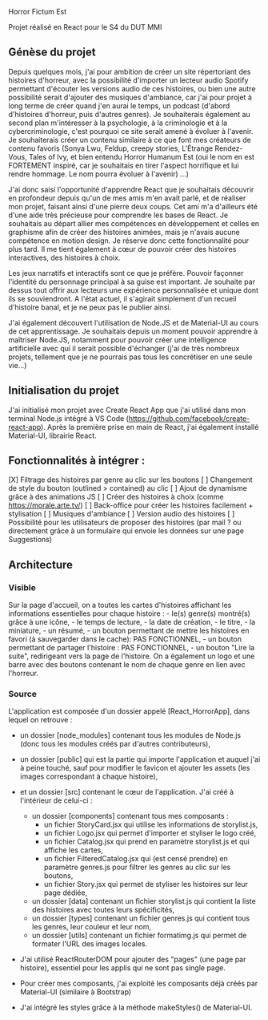 Horror Fictum Est

Projet réalisé en React pour le S4 du DUT MMI

## Génèse du projet

Depuis quelques mois, j'ai pour ambition de créer un site répertoriant des histoires d'horreur, avec la possibilité d'importer un lecteur audio Spotify permettant d'écouter les versions audio de ces histoires, ou bien une autre possibilité serait d'ajouter des musiques d'ambiance, car j'ai pour projet à long terme de créer quand j'en aurai le temps, un podcast (d'abord d'histoires d'horreur, puis d'autres genres). Je souhaiterais également au second plan m'intéresser à la psychologie, à la criminologie et à la cybercriminologie, c'est pourquoi ce site serait amené à évoluer à l'avenir. Je souhaiterais créer un contenu similaire à ce que font mes créateurs de contenu favoris (Sonya Lwu, Feldup, creepy stories, L'Étrange Rendez-Vous, Tales of Ivy, et bien entendu Horror Humanum Est (oui le nom en est FORTEMENT inspiré, car je souhaitais en tirer l'aspect horrifique et lui rendre hommage. Le nom pourra évoluer à l'avenir) ...)

J'ai donc saisi l'opportunité d'apprendre React que je souhaitais découvrir en profondeur depuis qu'un de mes amis m'en avait parlé, et de réaliser mon projet, faisant ainsi d'une pierre deux coups. Cet ami m'a d'ailleurs été d'une aide très précieuse pour comprendre les bases de React. Je souhaitais au départ allier mes compétences en développement et celles en graphisme afin de créer des histoires animées, mais je n'avais aucune compétence en motion design. Je réserve donc cette fonctionnalité pour plus tard. Il me tient également à cœur de pouvoir créer des histoires interactives, des histoires à choix. 

Les jeux narratifs et interactifs sont ce que je préfère. Pouvoir façonner l'identité du personnage principal à sa guise est important. Je souhaite par dessus tout offrir aux lecteurs une expérience personnalisée et unique dont ils se souviendront. A l'état actuel, il s'agirait simplement d'un recueil d'histoire banal, et je ne peux pas le publier ainsi.

J'ai également découvert l'utilisation de Node.JS et de Material-UI au cours de cet apprentissage. Je souhaitais depuis un moment pouvoir apprendre à maîtriser Node.JS, notamment pour pouvoir créer une intelligence artificielle avec qui il serait possible d'échanger (j'ai de très nombreux projets, tellement que je ne pourrais pas tous les concrétiser en une seule vie...)

## Initialisation du projet

J'ai initialisé mon projet avec Create React App que j'ai utilisé dans mon terminal Node.js intégré à VS Code (https://github.com/facebook/create-react-app). Après la première prise en main de React, j'ai également installé Material-UI, librairie React.

## Fonctionnalités à intégrer :
[X] Filtrage des histoires par genre au clic sur les boutons
[ ] Changement de style du bouton (outlined > contained) au clic
[ ] Ajout de dynamisme grâce à des animations JS
[ ] Créer des histoires à choix (comme https://morale.arte.tv/)
[ ] Back-office pour créer les histoires facilement + stylisation
[ ] Musiques d'ambiance
[ ] Version audio des histoires
[ ] Possibilité pour les utilisateurs de proposer des histoires (par mail ? ou directement grâce à un formulaire qui envoie les données sur une page Suggestions)

## Architecture

### Visible

Sur la page d'accueil, on a toutes les cartes d'histoires affichant les informations essentielles pour chaque histoire :
	- le(s) genre(s) montré(s) grâce à une icône,
	- le temps de lecture,
	- la date de création,
	- le titre,
	- la miniature,
	- un résumé,
	- un bouton permettant de mettre les histoires en favori (à sauvegarder dans le cache): PAS FONCTIONNEL,
	- un bouton permettant de partager l'histoire : PAS FONCTIONNEL,
	- un bouton "Lire la suite", redirigeant vers la page de l'histoire.
On a également un logo et une barre avec des boutons contenant le nom de chaque genre en lien avec l'horreur.

### Source

L'application est composée d'un dossier appelé [React_HorrorApp], dans lequel on retrouve :

- un dossier [node_modules] contenant tous les modules de Node.js (donc tous les modules créés par d'autres contributeurs),
- un dossier [public] qui est la partie qui importe l'application et auquel j'ai à peine touché, sauf pour modifier le favicon et ajouter les assets (les images
correspondant à chaque histoire),
- et un dossier [src] contenant le cœur de l'application. J'ai créé à l'intérieur de celui-ci :
	- un dossier [components] contenant tous mes composants :
		- un fichier StoryCard.jsx qui utilise les informations de storylist.js,
		- un fichier Logo.jsx qui permet d'importer et styliser le logo créé,
		- un fichier Catalog.jsx qui prend en paramètre storylist.js et qui affiche les cartes,
		- un fichier FilteredCatalog.jsx qui (est censé prendre) en paramètre genres.js pour filtrer les genres au clic sur les boutons,
		- un fichier Story.jsx qui permet de styliser les histoires sur leur page dédiée,
	- un dossier [data] contenant un fichier storylist.js qui contient la liste des histoires avec toutes leurs spécificités,
	- un dossier [types] contenant un fichier genres.js qui contient tous les genres, leur couleur et leur nom,
	- un dossier [utils] contenant un fichier formatimg.js qui permet de formater l'URL des images locales.

- J'ai utilisé ReactRouterDOM pour ajouter des "pages" (une page par histoire), essentiel pour les applis qui ne sont pas single page.
- Pour créer mes composants, j'ai exploité les composants déjà créés par Material-UI (similaire à Bootstrap)
- J'ai intégré les styles grâce à la méthode makeStyles() de Material-UI.
